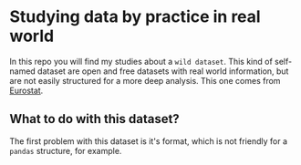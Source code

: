 # Studying data by practice in real world

In this repo you will find my studies about a `wild dataset`. This kind of self-named dataset are open and free datasets with real world information, but are not easily structured for a more deep analysis. This one comes from [Eurostat](https://ec.europa.eu/eurostat/databrowser/view/TGS00047/bookmark/table?lang=en&bookmarkId=49a5dc8a-5f88-4783-9d93-632f11df8d8d).

## What to do with this dataset?

The first problem with this dataset is it's format, which is not friendly for a `pandas` structure, for example.
